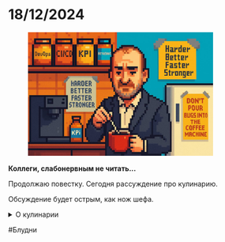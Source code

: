 # 18/12/2024

<div align="left"><figure><img src="../../../assets/img/photo_2025-10-02_14-51-44.jpg" alt="" width="375"><figcaption></figcaption></figure></div>

**Коллеги, слабонервным не читать...**

Продолжаю повестку. Сегодня рассуждение про кулинарию.&#x20;

Обсуждение будет острым, как нож шефа.

<details>

<summary>О кулинарии</summary>

Когда речь идет о разработке, то можно услышать сравнение разработчиков с поварами: есть те, кто готовит изысканные блюда, есть те, кто просто готовит шаурму, но делает это умело и быстро. А есть адепты карательной кулинарии.

Представьте себе, вы заходите в шикарный ресторан. Ожидаете увидеть меню с утонченными блюдами, приготовленными с любовью и вниманием к каждой мелочи. Вместо этого вам предлагают инсталляцию из сосисок, перца и петрушки. Официант уверяет вас, что все сделано по технологическим картам лучших поваров мира, хотя на самом деле...Шеф данной лавки готовил только к новогоднему застолью для узкого семейного круга. Это в лучшем случае.

Так и в разработке. Вместо того чтобы продумывать архитектуру, некоторые бросаются в бой, как в черную пятницу: «Свободная касса!»

Функционал? Ну, он вроде бы есть… Хотя иногда кнопки не нажимаются, приложение падает, смс не приходят.

Тестирование? Да зачем оно нужно, когда можно просто сразу писать на проде и посмотреть, что получится! А баги? Так это же специи, придающие особый вкус нашему блюду!

Документация? Да кто ее читает? Зато можно смело сказать, что каждый проект — это кулинарный шедевр, который никто больше не сможет повторить.

Но самое забавное – это уверенность таких ребят в собственной гениальности. Каждый считает себя гуру, хотя на деле даже _gitflow_ вызывает трудности.

А сколько же стоит твое блюдо? Спросите Вы таких шефов. И откажется, что в [L'Ambroisie](https://www.ambroisie-paris.com/) дешевле поужинать.

</details>

&#x20;\#Блудни

